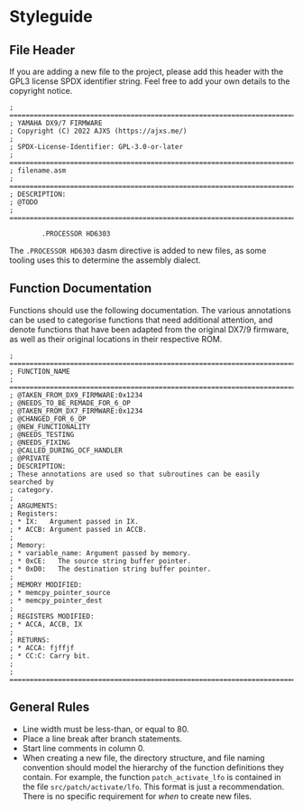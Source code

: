 # Styleguide

## File Header

If you are adding a new file to the project, please add this header with the GPL3 license SPDX identifier string. Feel free to add your own details to the copyright notice.

	; ==============================================================================
	; YAMAHA DX9/7 FIRMWARE
	; Copyright (C) 2022 AJXS (https://ajxs.me/)
	;
	; SPDX-License-Identifier: GPL-3.0-or-later
	; ==============================================================================
	; filename.asm
	; ==============================================================================
	; DESCRIPTION:
	; @TODO
	; ==============================================================================

			.PROCESSOR HD6303

The `.PROCESSOR HD6303` dasm directive is added to new files, as some tooling uses this to determine the assembly dialect.

## Function Documentation

Functions should use the following documentation.
The various annotations can be used to categorise functions that need additional attention, and denote functions that have been adapted from the original DX7/9 firmware, as well as their original locations in their respective ROM.

	; ==============================================================================
	; FUNCTION_NAME
	; ==============================================================================
	; @TAKEN_FROM_DX9_FIRMWARE:0x1234
	; @NEEDS_TO_BE_REMADE_FOR_6_OP
	; @TAKEN_FROM_DX7_FIRMWARE:0x1234
	; @CHANGED_FOR_6_OP
	; @NEW_FUNCTIONALITY
	; @NEEDS_TESTING
	; @NEEDS_FIXING
	; @CALLED_DURING_OCF_HANDLER
	; @PRIVATE
	; DESCRIPTION:
	; These annotations are used so that subroutines can be easily searched by
	; category.
	; 
	; ARGUMENTS:
	; Registers:
	; * IX:   Argument passed in IX.
	; * ACCB: Argument passed in ACCB.
	; 
	; Memory:
	; * variable_name: Argument passed by memory.
	; * 0xCE:   The source string buffer pointer.
	; * 0xD0:   The destination string buffer pointer.
	; 
	; MEMORY MODIFIED:
	; * memcpy_pointer_source
	; * memcpy_pointer_dest
	;
	; REGISTERS MODIFIED:
	; * ACCA, ACCB, IX
	; 
	; RETURNS:
	; * ACCA: fjffjf
	; * CC:C: Carry bit.
	; 
	; ==============================================================================

## General Rules

* Line width must be less-than, or equal to 80.
* Place a line break after branch statements.
* Start line comments in column 0.
* When creating a new file, the directory structure, and file naming convention should model the hierarchy of the function definitions they contain. For example, the function `patch_activate_lfo` is contained in the file `src/patch/activate/lfo`. This format is just a recommendation. There is no specific requirement for *when* to create new files.
